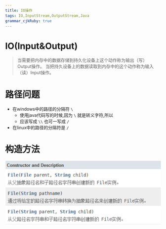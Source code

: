 ```yaml
---
title: IO操作
tags: IO,InputStream,OutputStream,Java
grammar_cjkRuby: true
---
```


# IO(Input&Output)
> 当需要把内存中的数据存储到持久化设备上这个动作称为输出（写）Output操作。
> 当把持久设备上的数据读取到内存中的这个动作称为输入（读）Input操作。

# 路径问题

- 在windows中的路径的分隔符 `\`
	- 使用java代码写的时候,因为 `\` 就是转义字符,所以
	- 应该写成 `\\` 也可一写成 `/`
- 在linux中的路径的分隔符是 `/`

# 构造方法

![file Constructor][1]


  [1]: https://www.github.com/xiesen310/notes_Images/raw/master/images/1505818844720.jpg